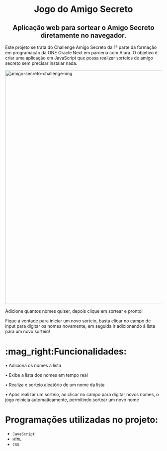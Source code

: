 <h1 align="center">Jogo do Amigo Secreto</h1>
<h2 align="center">Aplicação web para sortear o Amigo Secreto diretamente no navegador.</h2>
<p>Este projeto se trata do Challenge Amigo Secreto da 1ª parte da formação em programação da ONE Oracle Next em parceria com Alura. O objetivo é criar uma aplicação em JavaScript que possa realizar sorteios de amigo secreto sem precisar instalar nada.</p> 

<img width="600" height="750" alt="amigo-secreto-challenge-img" src="https://github.com/user-attachments/assets/a7b9be59-81a1-41da-9bfb-629f876e5e43" />

<p>Adicione quantos nomes quiser, depois clique em sortear e pronto!<p/>
<p>Fique á vontade para iniciar um novo sorteio, basta clicar no campo de input para digitar os nomes novamente, em seguida ir adicionando á lista para um novo sorteio!</p>
<h1>:mag_right:Funcionalidades:</h1>
<p>• Adiciona os nomes a lista</p>
<p>• Exibe a lista dos nomes em tempo real</p>
<p>• Realiza o sorteio aleatório de um nome da lista</p>
<p>• Após realizar um sorteio, ao clicar no campo para digitar novos nomes, o jogo reinicia automaticamente, permitindo sortear um novo nome </p>

# Programações utilizadas no projeto:
- `JavaScript`
- `HTML`
- `CSS`
